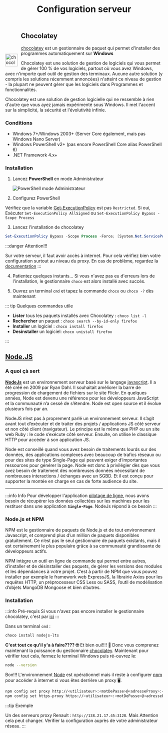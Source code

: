 ﻿---
index: 2
lastUpdated: true
pageview: true
contributors: true
icon: server
title: Configuration serveur
category:
  - Guide
tag:
  - environnement
  - serveur
article: false
---


<img  style="float:left; margin-top:70px; margin-right:10px;" width="40" height="40" src="/logo-square.svg" alt="chocolatey"> 

## Chocolatey 

[chocolatey]( https://chocolatey.org/) est un gestionnaire de paquet qui permet d'installer des programmes automatiquement sur **Windows**

Chocolatey est une solution de gestion de logiciels qui vous permet de gérer 100 % de vos logiciels, partout où vous avez Windows, avec n'importe quel outil de gestion des terminaux. Aucune autre solution (y compris les solutions récemment annoncées) n'atteint ce niveau de gestion - la plupart ne peuvent gérer que les logiciels dans Programmes et fonctionnalités.

Chocolatey est une solution de gestion logicielle qui ne ressemble à rien d'autre que vous ayez jamais expérimenté sous Windows. Il met l'accent sur la simplicité, la sécurité et l'évolutivité infinie. 

### Conditions 


- Windows 7+/Windows 2003+ (Server Core également, mais pas Windows Nano Server)
- Windows PowerShell v2+ (pas encore PowerShell Core alias PowerShell 6)
- .NET Framework 4.x+


### Installation

1. Lancez **PowerShell** en mode Administrateur

    ![PowerShell mode Administrateur](/adminPowershell.png)

2. Configurez PowerShell

Vérifiez que la variable [Get-ExecutionPolicy](https://go.microsoft.com/fwlink/?LinkID=135170) est pas `Restricted`. 
Si oui, Exécuter `Set-ExecutionPolicy AllSigned` ou `Set-ExecutionPolicy Bypass -Scope Process` 

3. Lancez l'installation de chocolatey 

```powershell
Set-ExecutionPolicy Bypass -Scope Process -Force; [System.Net.ServicePointManager]::SecurityProtocol = [System.Net.ServicePointManager]::SecurityProtocol -bor 3072; iex ((New-Object System.Net.WebClient).DownloadString('https://community.chocolatey.org/install.ps1'))
```
:::danger Attention!!!

Sur votre serveur, il faut avoir accès à internet. Pour cela vérifiez bien votre configuration surtout au niveau du proxy. 
En cas de problème, regardez la [documentation](https://docs.chocolatey.org/en-us/guides/usage/proxy-settings-for-chocolatey#installing-chocolatey-behind-a-proxy-server)
:::

4. Patientez quelques instants... Si vous n'avez pas eu d'erreurs lors de l'installation, le gestionnaire `choco` est alors installé avec succès. 

5. Ouvrez un terminal `cmd` et tapez la commande `choco` ou `choco -?` dès maintenant
 
::: tip Quelques commandes utile

- **Lister** tous les paquets installés avec Chocolatey :
`choco list -l`
- **Rechercher** un paquet :
`choco search --by-id-only firefox`
- **Installer** un logiciel :
`choco install firefox`
- **Desinstaller** un logiciel:
`choco unistall firefox`


:::

## <i style="color:green;" class="fa-brands fa-node-js" ></i> [Node.JS][01]


### A quoi çà sert

**[NodeJs][01]** est un environnement serveur basé sur le langage [javascript](https://fr.wikipedia.org/wiki/JavaScript). Il a été créé en 2009 par Ryan Dahl. Il souhaitait améliorer la barre de progression de chargement de fichiers sur le site Flickr. En quelques années, Node est devenu une référence pour les développeurs JavaScript et la communauté n’a cessé de s’étendre. Node est open source et il évolue plusieurs fois par an.

NodeJS n’est pas à proprement parlé un environnement serveur. Il s’agit avant tout d’exécuter et de traiter des projets / applications JS côté serveur et non côté client (navigateur). Le principe est le même que PHP ou un site web Ruby : le code s’exécute côté serveur. Ensuite, on utilise le classique HTTP pour accéder à son application JS.

Node est conseillé quand vous avez besoin de traitements lourds sur des données, des applications complexes avec beaucoup de trafics réseaux ou pour des sites de type Single-Page qui peuvent exiger d’importantes ressources pour générer la page. Node est donc à privilégier dès que vous avez besoin de traitement des nombreuses données nécessitant de nombreuses interactions / échanges avec un SGBD. Et il est conçu pour supporter la montée en charge en cas de forte audience du site.

---
:::info Info
Pour développer l'application [pilotage de ligne](http://pti03.cle.renault.fr:1810/search), nous avons besoin de récupérer les données collectées sur les machines pour les restituer dans une application **`Single-Page`**. NodeJs répond à ce besoin
:::

### Node.js et NPM

NPM est le gestionnaire de paquets de Node.js et de tout environnement Javascript, et comprend plus d’un million de paquets disponibles gratuitement. Ce n’est pas le seul gestionnaire de paquets existants, mais il est certainement le plus populaire grâce à sa communauté grandissante de développeurs actifs.

NPM intègre un outil en ligne de commande qui permet entre autres, d’installer et de désinstaller des paquets, de gérer les versions des modules et les dépendances à votre projet. C’est à partir de NPM que vous pouvez installer par exemple le framework web ExpressJS, la librairie Axios pour les requêtes HTTP, un préprocesseur CSS Less ou SASS, l’outil de modélisation d’objets MongoDB Mongoose et bien d’autres.

### Installation

:::info Pré-requis
Si vous n'avez pas encore installer le gestionnaire chocolatey, c'est par [ici][02]
:::

Dans un terminal `cmd` :

```sh
choco install nodejs-lts
```

**C'est tout ce qu'il y'a à faire???? :roll_eyes:** Et bien oui!!!! :tada: Donc vous comprenez maintenant la puissance du gestionnaire [chocolatey][02]. 
Maintenant pour vérifier tout cela, fermez le terminal Windows puis ré-ouvrez le: 

```sh
node --version
```

Bon!!! L'environnement [Node][01] est opérationnel mais il reste à configurer [npm][03] pour accéder à internet si vous êtes derrière un proxy :desktop_computer:. 

```sh
npm config set proxy http://<utilisateur>:<motDePasse>@<adresseProxy>:<portProxy>
npm config set https-proxy https://<utilisateur>:<motDePasse>@<adresseProxy>:<portProxy>
```

:::tip Exemple

Un des serveurs proxy Renault : `http://138.21.17.45:3128`. Mais Attention cela peut changer. Vérifier la configuration auprès de votre administrateur réseau. 
:::



[01]: https://nodejs.org/en/docs
[02]: #chocolatey 
[03]: https://www.npmjs.com/